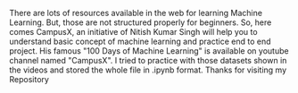 There are lots of resources available in the web for learning Machine Learning. But, those are not structured properly for beginners. So, here comes CampusX, an initiative of Nitish Kumar Singh will help you to understand basic concept of machine learning and practice end to end project. His famous "100 Days of Machine Learning" is available on youtube channel named "CampusX". I tried to practice with those datasets shown in the videos and stored the whole file in .ipynb format.
Thanks for visiting my Repository
